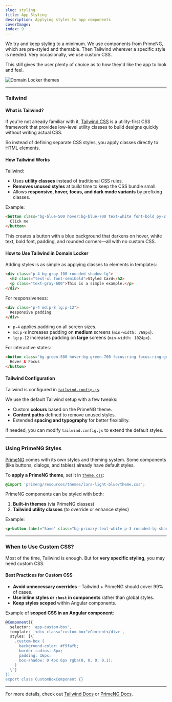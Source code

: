 ```yaml
---
slug: styling
title: App Styling
description: Applying styles to app components
coverImage: 
index: 9
---
```


We try and keep styling to a minimum. We use components from PrimeNG, which are pre-styled and themable. Then Tailwind wherever a specific style is needed. Very occasionally, we use custom CSS.

This still gives the user plenty of choice as to how they'd like the app to look and feel.

<img loading="lazy"
  src="https://i.postimg.cc/qRJCTdkr/domain-locker-themes.gif"
  alt="Domain Locker themes"
  title="Domain Locker themes showcasing different styles, fonts and CSS options"
/>

---

### Tailwind

#### What is Tailwind?
If you're not already familiar with it, [Tailwind CSS](https://tailwindcss.com/) is a utility-first CSS framework that provides low-level utility classes to build designs quickly without writing actual CSS.

So instead of defining separate CSS styles, you apply classes directly to HTML elements.

#### How Tailwind Works

Tailwind:
- Uses **utility classes** instead of traditional CSS rules.
- **Removes unused styles** at build time to keep the CSS bundle small.
- Allows **responsive, hover, focus, and dark mode variants** by prefixing classes.

Example:
```html
<button class="bg-blue-500 hover:bg-blue-700 text-white font-bold py-2 px-4 rounded">
  Click me
</button>
```
This creates a button with a blue background that darkens on hover, white text, bold font, padding, and rounded corners—all with no custom CSS.

#### How to Use Tailwind in Domain Locker

Adding styles is as simple as applying classes to elements in templates:

```html
<div class="p-4 bg-gray-100 rounded shadow-lg">
  <h2 class="text-xl font-semibold">Styled Card</h2>
  <p class="text-gray-600">This is a simple example.</p>
</div>
```

For responsiveness:
```html
<div class="p-4 md:p-8 lg:p-12">
  Responsive padding
</div>
```
- `p-4` applies padding on all screen sizes.
- `md:p-8` increases padding on **medium** screens (`min-width: 768px`).
- `lg:p-12` increases padding on **large** screens (`min-width: 1024px`).

For interactive states:
```html
<button class="bg-green-500 hover:bg-green-700 focus:ring focus:ring-green-300">
  Hover & Focus
</button>
```

#### Tailwind Configuration

Tailwind is configured in [`tailwind.config.js`](https://github.com/Lissy93/domain-locker/blob/main/tailwind.config.js).

We use the default Tailwind setup with a few tweaks:
- Custom **colours** based on the PrimeNG theme.
- **Content paths** defined to remove unused styles.
- Extended **spacing and typography** for better flexibility.

If needed, you can modify `tailwind.config.js` to extend the default styles.

---

### Using PrimeNG Styles

[PrimeNG](https://primeng.org/) comes with its own styles and theming system. Some components (like buttons, dialogs, and tables) already have default styles.

To **apply a PrimeNG theme**, set it in [`theme.css`](https://github.com/Lissy93/domain-locker/blob/main/src/styles/theme.css):

```css
@import 'primeng/resources/themes/lara-light-blue/theme.css';
```

PrimeNG components can be styled with both:
1. **Built-in themes** (via PrimeNG classes)
2. **Tailwind utility classes** (to override or enhance styles)

Example:
```html
<p-button label="Save" class="bg-primary text-white p-3 rounded-lg shadow-md"></p-button>
```

---

### When to Use Custom CSS?

Most of the time, Tailwind is enough. But for **very specific styling**, you may need custom CSS.

#### Best Practices for Custom CSS
- **Avoid unnecessary overrides** – Tailwind + PrimeNG should cover 99% of cases.
- **Use inline styles or `:host` in components** rather than global styles.
- **Keep styles scoped** within Angular components.

Example of **scoped CSS in an Angular component**:
```ts
@Component({
  selector: 'app-custom-box',
  template: '<div class="custom-box">Content</div>',
  styles: [\`
    .custom-box {
      background-color: #f9fafb;
      border-radius: 8px;
      padding: 16px;
      box-shadow: 0 4px 6px rgba(0, 0, 0, 0.1);
    }
  \`]
})
export class CustomBoxComponent {}
```

---

For more details, check out [Tailwind Docs](https://tailwindcss.com/docs/) or [PrimeNG Docs](https://primeng.org/).
